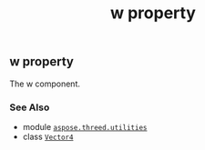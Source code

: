 ﻿---
title: w property
second_title: Aspose.3D for Python via .NET API References
description: 
type: docs
weight: 50
url: /aspose.threed.utilities/vector4/w/
is_root: false
---

## w property


The w component.

### See Also
* module [`aspose.threed.utilities`](../../)
* class [`Vector4`](/3d/python-net/aspose.threed.utilities/vector4)
